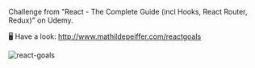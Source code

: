 Challenge from "React - The Complete Guide (incl Hooks, React Router, Redux)" on Udemy.

🖥   Have a look: http://www.mathildepeiffer.com/reactgoals 




![react-goals](https://user-images.githubusercontent.com/86634734/136645492-6b743096-3e1a-4dcb-b70c-4ebebb397a3b.png)


